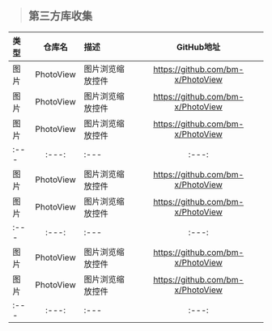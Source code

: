 >## 第三方库收集
|类型|仓库名|描述|GitHub地址|
|:---|:---:|:---|:---:|
|图片|PhotoView| 图片浏览缩放控件 |https://github.com/bm-x/PhotoView 
|图片|PhotoView| 图片浏览缩放控件 |https://github.com/bm-x/PhotoView 
|图片|PhotoView| 图片浏览缩放控件 |https://github.com/bm-x/PhotoView 
|:---|:---:|:---|:---:|
|图片|PhotoView| 图片浏览缩放控件 |https://github.com/bm-x/PhotoView 
|图片|PhotoView| 图片浏览缩放控件 |https://github.com/bm-x/PhotoView 
|:---|:---:|:---|:---:|
|图片|PhotoView| 图片浏览缩放控件 |https://github.com/bm-x/PhotoView 
|图片|PhotoView| 图片浏览缩放控件 |https://github.com/bm-x/PhotoView 
|:---|:---:|:---|:---:|
